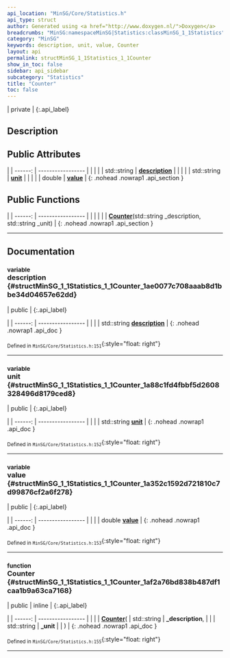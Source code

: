 ```yaml
---
api_location: "MinSG/Core/Statistics.h"
api_type: struct
author: Generated using <a href="http://www.doxygen.nl/">Doxygen</a>
breadcrumbs: "MinSG:namespaceMinSG|Statistics:classMinSG_1_1Statistics"
category: "MinSG"
keywords: description, unit, value, Counter
layout: api
permalink: structMinSG_1_1Statistics_1_1Counter
show_in_toc: false
sidebar: api_sidebar
subcategory: "Statistics"
title: "Counter"
toc: false
---
```


| private |
{:.api_label}

## Description





## Public Attributes

|
| ------: | ----------------- |
|  | |
| std::string | **[description](#structMinSG_1_1Statistics_1_1Counter_1ae0077c708aaab8d1bbe34d04657e62dd)**  |
|  | |
| std::string | **[unit](#structMinSG_1_1Statistics_1_1Counter_1a88c1fd4fbbf5d2608328496d8179ced8)**  |
|  | |
| double | **[value](#structMinSG_1_1Statistics_1_1Counter_1a352c1592d721810c7d99876cf2a6f278)**  |
{: .nohead .nowrap1 .api_section }


## Public Functions

|
| ------: | ----------------- |
|  | |
|  | **[Counter](#structMinSG_1_1Statistics_1_1Counter_1af2a76bd838b487df1caa1b9a63ca7168)**(std::string _description, std::string _unit) |
{: .nohead .nowrap1 .api_section }


-------------------------------------------------------------------

## Documentation

### <small>variable</small><br/> description {#structMinSG_1_1Statistics_1_1Counter_1ae0077c708aaab8d1bbe34d04657e62dd}

| public |
{:.api_label}

|
| ------: | ----------------- |
|  |
| std::string **[description](#structMinSG_1_1Statistics_1_1Counter_1ae0077c708aaab8d1bbe34d04657e62dd)**  |
{: .nohead .nowrap1 .api_doc }





<sub>Defined in `MinSG/Core/Statistics.h:151`</sub>{:style="float: right"}

-------------------------------------------------------------------

### <small>variable</small><br/> unit {#structMinSG_1_1Statistics_1_1Counter_1a88c1fd4fbbf5d2608328496d8179ced8}

| public |
{:.api_label}

|
| ------: | ----------------- |
|  |
| std::string **[unit](#structMinSG_1_1Statistics_1_1Counter_1a88c1fd4fbbf5d2608328496d8179ced8)**  |
{: .nohead .nowrap1 .api_doc }





<sub>Defined in `MinSG/Core/Statistics.h:152`</sub>{:style="float: right"}

-------------------------------------------------------------------

### <small>variable</small><br/> value {#structMinSG_1_1Statistics_1_1Counter_1a352c1592d721810c7d99876cf2a6f278}

| public |
{:.api_label}

|
| ------: | ----------------- |
|  |
| double **[value](#structMinSG_1_1Statistics_1_1Counter_1a352c1592d721810c7d99876cf2a6f278)**  |
{: .nohead .nowrap1 .api_doc }





<sub>Defined in `MinSG/Core/Statistics.h:153`</sub>{:style="float: right"}

-------------------------------------------------------------------

### <small>function</small><br/> Counter {#structMinSG_1_1Statistics_1_1Counter_1af2a76bd838b487df1caa1b9a63ca7168}

| public | inline |
{:.api_label}

|
| ------: | ----------------- |
|  |
|  **[Counter](#structMinSG_1_1Statistics_1_1Counter_1af2a76bd838b487df1caa1b9a63ca7168)**( | std::string | **_description**, |
| | std::string | **_unit** |
|   ) |
{: .nohead .nowrap1 .api_doc }





<sub>Defined in `MinSG/Core/Statistics.h:155`</sub>{:style="float: right"}

-------------------------------------------------------------------

